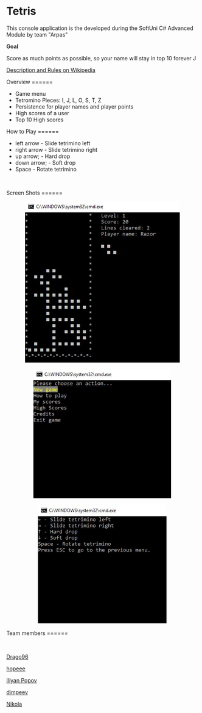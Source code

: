 Tetris
======
<p>This console application is the developed during the SoftUni C# Advanced Module by team "Arpas"</p>
<p><strong>Goal</strong></p>
<p>Score as much points as possible, so your name will stay in top 10 forever J</p>
<p><a href="https://en.wikipedia.org/wiki/Tetris">Description and Rules on Wikipedia</a></p>
Overview
======
<ul>
<li>Game menu</li>
<li>Tetromino Pieces: I, J, L, O, S, T, Z</li>
<li>Persistence for player names and player points</li>
<li>High scores of a user</li>
<li>Top 10 High scores</li>
</ul>
How to Play
======
<ul>
<li>left arrow - Slide tetrimino left</li>
<li>right arrow - Slide tetrimino right</li>
<li>up arrow; - Hard drop</li>
<li>down arrow; - Soft drop</li>
<li>Space - Rotate tetrimino</li>
</ul>
<p>&nbsp;</p>
Screen Shots
======
<p align="center"><img src="https://github.com/Drago96/tetris-console-application/blob/master/TetrisConsoleApplication/Screenshots/0TetrisGame.JPG"></p>
<p align="center"><img src="https://github.com/Drago96/tetris-console-application/blob/master/TetrisConsoleApplication/Screenshots/1TetrisMenu.JPG"></p>
<p align="center"><img src="https://github.com/Drago96/tetris-console-application/blob/master/TetrisConsoleApplication/Screenshots/2TetrisHowToPlay.JPG"></p>
Team members
======
<p>&nbsp;</p>
<p><a href="https://github.com/Drago96">Drago96</a></p>
<p><a href="https://github.com/hopeee">hopeee</a></p>
<p><a href="https://github.com/IliyanPopov">Iliyan Popov</a></p>
<p><a href="https://github.com/dimpeev">dimpeev</a></p>
<p><a href="https://en.wikipedia.org/wiki/Tetris">Nikola</a></p>




